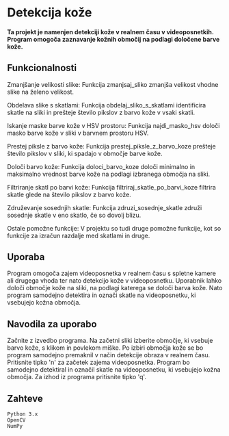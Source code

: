 # Detekcija kože

#### Ta projekt je namenjen detekciji kože v realnem času v videoposnetkih. Program omogoča zaznavanje kožnih območij na podlagi določene barve kože.

## Funkcionalnosti

Zmanjšanje velikosti slike: Funkcija zmanjsaj_sliko zmanjša velikost vhodne slike na želeno velikost.

Obdelava slike s skatlami: Funkcija obdelaj_sliko_s_skatlami identificira skatle na sliki in prešteje število pikslov z barvo kože v vsaki skatli.

Iskanje maske barve kože v HSV prostoru: Funkcija najdi_masko_hsv določi masko barve kože v sliki v barvnem prostoru HSV.

Prestej piksle z barvo kože: Funkcija prestej_piksle_z_barvo_koze prešteje število pikslov v sliki, ki spadajo v območje barve kože.

Določi barvo kože: Funkcija doloci_barvo_koze določi minimalno in maksimalno vrednost barve kože na podlagi izbranega območja na sliki.

Filtriranje skatl po barvi kože: Funkcija filtriraj_skatle_po_barvi_koze filtrira skatle glede na število pikslov z barvo kože.

Združevanje sosednjih skatle: Funkcija zdruzi_sosednje_skatle združi sosednje skatle v eno skatlo, če so dovolj blizu.

Ostale pomožne funkcije: V projektu so tudi druge pomožne funkcije, kot so funkcije za izračun razdalje med skatlami in druge.

## Uporaba

Program omogoča zajem videoposnetka v realnem času s spletne kamere ali drugega vhoda ter nato detekcijo kože v videoposnetku. Uporabnik lahko določi območje kože na sliki, na podlagi katerega se določi barva kože. Nato program samodejno detektira in označi skatle na videoposnetku, ki vsebujejo kožna območja.

## Navodila za uporabo

Začnite z izvedbo programa.
Na začetni sliki izberite območje, ki vsebuje barvo kože, s klikom in povlekom miške.
Po izbiri območja kože se bo program samodejno premaknil v način detekcije obraza v realnem času.
Pritisnite tipko 'n' za začetek zajema videoposnetka.
Program bo samodejno detektiral in označil skatle na videoposnetku, ki vsebujejo kožna območja.
Za izhod iz programa pritisnite tipko 'q'.

## Zahteve

    Python 3.x
    OpenCV
    NumPy
